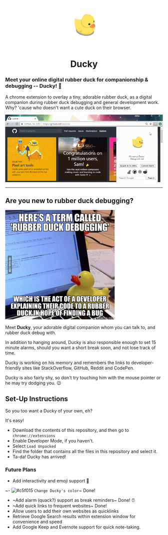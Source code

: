 <h1 align="center">
  <img src="ducky128.png"/>
</h1>

<h1 align="center"> Ducky </h1>

### Meet your online digital rubber duck for companionship & debugging -- Ducky! :baby_chick:

A chrome extension to overlay a tiny, adorable rubber duck, as a digital companion during rubber duck debugging and general development work. Why? 'cause who doesn't want a cute duck on their browser.

![](demo.gif)

-----------------------
## Are you new to rubber duck debugging?
<img src='duckmeme.jpg' width="350px"/>

Meet **Ducky**, your adorable digital companion whom you can talk to, and rubber duck debug with. 

In addition to hanging around, Ducky is also responsible enough to set 15 minute alarms, should you want a short break soon, and not lose track of time.

Ducky is working on his memory and remembers the links to developer-friendly sites like StackOverflow, GitHub, Reddit and CodePen.

Ducky is also fairly shy, so don't try touching him with the mouse pointer or he may try dodging you. :wink:

## Set-Up Instructions

So you too want a Ducky of your own, eh?

It's easy! 
* Download the contents of this repository, and then go to ```chrome://extensions```
* Enable Developer Mode, if you haven't.
* Select ```Load Unpacked```
* Find the folder that contains all the files in this repository and select it.
* Ta-da! Ducky has arrived!

### Future Plans
* Add interactivity and emoji support :slightly_smiling_face:

~- ![#c5f015](https://placehold.it/15/c5f015/000000?text=+) `Change Ducky's color`~ Done!
* ~Add alarm (quack?) support as break reminders~ Done! :alarm_clock:
* ~Add quick links to frequent websites~ Done! 
* Allow users to add their own websites as quicklinks
* Retrieve Google Search results within extension window for convenience and speed
* Add Google Keep and Evernote support for quick note-taking.
